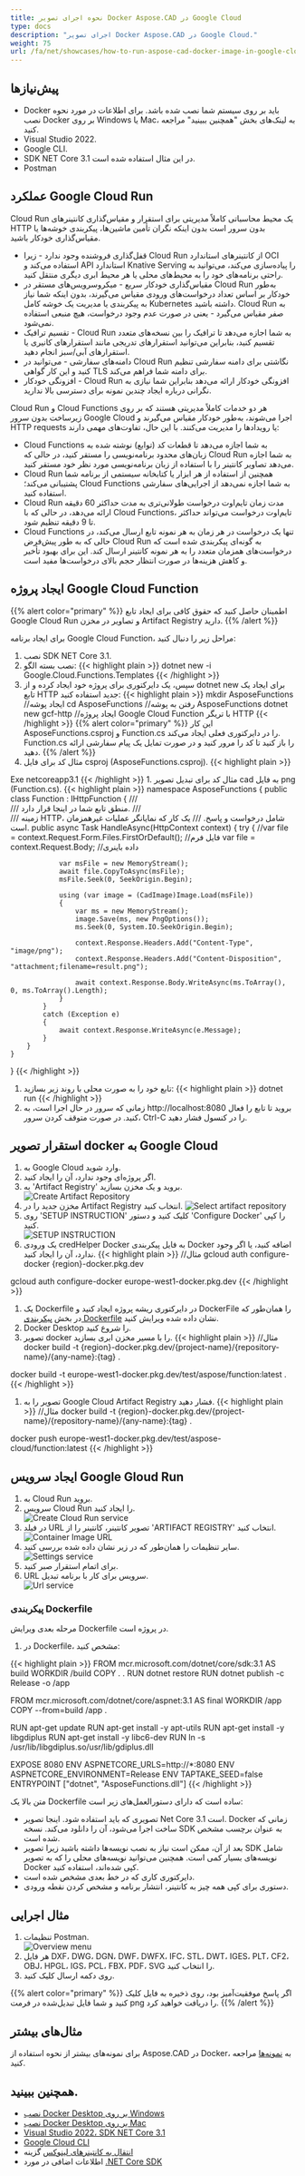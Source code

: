```yaml
---
title: نحوه اجرای تصویر Docker Aspose.CAD در Google Cloud
type: docs
description: "اجرای تصویر Docker Aspose.CAD در Google Cloud."
weight: 75
url: /fa/net/showcases/how-to-run-aspose-cad-docker-image-in-google-cloud
---
```


## پیش‌نیازها

- Docker باید بر روی سیستم شما نصب شده باشد. برای اطلاعات در مورد نحوه نصب Docker بر روی Windows یا Mac، به لینک‌های بخش "همچنین ببینید" مراجعه کنید.
- Visual Studio 2022.
- Google CLI.
- SDK NET Core 3.1 در این مثال استفاده شده است.
- Postman

## عملکرد Google Cloud Run

Cloud Run یک محیط محاسباتی کاملاً مدیریتی برای استقرار و مقیاس‌گذاری کانتینرهای HTTP بدون سرور است بدون اینکه نگران تأمین ماشین‌ها، پیکربندی خوشه‌ها یا مقیاس‌گذاری خودکار باشید.

- قفل‌گذاری فروشنده وجود ندارد - زیرا Cloud Run از کانتینرهای استاندارد OCI استفاده می‌کند و API استاندارد Knative Serving را پیاده‌سازی می‌کند، می‌توانید به راحتی برنامه‌های خود را به محیط‌های محلی یا هر محیط ابری دیگری منتقل کنید.
- مقیاس‌گذاری خودکار سریع - میکروسرویس‌های مستقر در Cloud Run به‌طور خودکار بر اساس تعداد درخواست‌های ورودی مقیاس می‌گیرند، بدون اینکه شما نیاز به پیکربندی یا مدیریت یک خوشه کامل Kubernetes داشته باشید. Cloud Run به صفر مقیاس می‌گیرد - یعنی در صورت عدم وجود درخواست، هیچ منبعی استفاده نمی‌شود.
- تقسیم ترافیک - Cloud Run به شما اجازه می‌دهد تا ترافیک را بین نسخه‌های متعدد تقسیم کنید، بنابراین می‌توانید استقرارهای تدریجی مانند استقرارهای کانیری یا استقرارهای آبی/سبز انجام دهید.
- دامنه‌های سفارشی - می‌توانید در Cloud Run نگاشتی برای دامنه سفارشی تنظیم کنید و این کار گواهی TLS برای دامنه شما فراهم می‌کند.
- افزونگی خودکار - Cloud Run افزونگی خودکار ارائه می‌دهد بنابراین شما نیازی به نگرانی درباره ایجاد چندین نمونه برای دسترسی بالا ندارید.

Cloud Run و Cloud Functions هر دو خدمات کاملاً مدیریتی هستند که بر روی زیرساخت بدون سرور Google Cloud اجرا می‌شوند، به‌طور خودکار مقیاس می‌گیرند و HTTP requests یا رویدادها را مدیریت می‌کنند. با این حال، تفاوت‌های مهمی دارند:

- Cloud Functions به شما اجازه می‌دهد تا قطعات کد (توابع) نوشته شده به زبان‌های محدود برنامه‌نویسی را مستقر کنید، در حالی که Cloud Run به شما اجازه می‌دهد تصاویر کانتینر را با استفاده از زبان برنامه‌نویسی مورد نظر خود مستقر کنید.
- Cloud Run همچنین از استفاده از هر ابزار یا کتابخانه سیستمی از برنامه شما پشتیبانی می‌کند؛ Cloud Functions به شما اجازه نمی‌دهد از اجرایی‌های سفارشی استفاده کنید.
- Cloud Run مدت زمان تایم‌اوت درخواست طولانی‌تری به مدت حداکثر 60 دقیقه ارائه می‌دهد، در حالی که با Cloud Functions، تایم‌اوت درخواست می‌تواند حداکثر تا 9 دقیقه تنظیم شود.
- Cloud Functions تنها یک درخواست در هر زمان به هر نمونه تابع ارسال می‌کند، در حالی که به طور پیش‌فرض Cloud Run به گونه‌ای پیکربندی شده است که درخواست‌های همزمان متعدد را به هر نمونه کانتینر ارسال کند. این برای بهبود تأخیر و کاهش هزینه‌ها در صورت انتظار حجم بالای درخواست‌ها مفید است.

## ایجاد پروژه Google Cloud Function

{{% alert color="primary" %}} 
اطمینان حاصل کنید که حقوق کافی برای ایجاد تابع Google Cloud Run و تصاویر در مخزن Artifact Registry دارید.
{{% /alert %}}

برای ایجاد برنامه Google Cloud Function، مراحل زیر را دنبال کنید:

1. نصب SDK NET Core 3.1.
1. نصب بسته الگو:
{{< highlight plain >}}
dotnet new -i Google.Cloud.Functions.Templates
{{< /highlight >}}
1. سپس، یک دایرکتوری برای پروژه خود ایجاد کرده و از dotnet new برای ایجاد یک تابع HTTP جدید استفاده کنید:
{{< highlight plain >}}
mkdir AsposeFunctions //ایجاد پوشه
cd AsposeFunctions //رفتن به پوشه AsposeFunctions
dotnet new gcf-http //ایجاد پروژه Google Cloud Function با تریگر HTTP
{{< /highlight >}}
{{% alert color="primary" %}} 
این کار AsposeFunctions.csproj و Function.cs را در دایرکتوری فعلی ایجاد می‌کند. Function.cs را باز کنید تا کد را مرور کنید و در صورت تمایل یک پیام سفارشی ارائه دهید.
{{% /alert %}}
1. مثال کد برای فایل csproj (AsposeFunctions.csproj).
{{< highlight plain >}}
<Project Sdk="Microsoft.NET.Sdk">
  <PropertyGroup>
    <OutputType>Exe</OutputType>
    <TargetFramework>netcoreapp3.1</TargetFramework>
  </PropertyGroup>

  <ItemGroup>
    <PackageReference Include="Aspose.CAD" Version="22.7.0" />
    <PackageReference Include="Google.Cloud.Functions.Hosting" Version="1.0.0" />
  </ItemGroup>
</Project>
{{< /highlight >}}
1. مثال کد برای تبدیل تصویر cad به فایل png (Function.cs).
{{< highlight plain >}}
namespace AsposeFunctions
{
    public class Function : IHttpFunction
    {
        /// <summary>
        /// منطق تابع شما در اینجا قرار دارد.
        /// </summary>
        /// <param name="context">زمینه HTTP، شامل درخواست و پاسخ.</param>
        /// <returns>یک کار که نمایانگر عملیات غیرهمزمان است.</returns>
        public async Task HandleAsync(HttpContext context)
        {
            try
            {
                //var file = context.Request.Form.Files.FirstOrDefault(); //فایل فرم
                var file = context.Request.Body; //داده باینری
                
                var msFile = new MemoryStream();
                await file.CopyToAsync(msFile);
                msFile.Seek(0, SeekOrigin.Begin);
                
                using (var image = (CadImage)Image.Load(msFile))
                {
                    var ms = new MemoryStream();
                    image.Save(ms, new PngOptions());
                    ms.Seek(0, System.IO.SeekOrigin.Begin);

                    context.Response.Headers.Add("Content-Type", "image/png");
                    context.Response.Headers.Add("Content-Disposition", "attachment;filename=result.png");

                    await context.Response.Body.WriteAsync(ms.ToArray(), 0, ms.ToArray().Length);
                }
            }
            catch (Exception e)
            {
                await context.Response.WriteAsync(e.Message);
            }
        }
    }
}
{{< /highlight >}}
1. تابع خود را به صورت محلی با روند زیر بسازید:
{{< highlight plain >}}
dotnet run
{{< /highlight >}}
1. زمانی که سرور در حال اجرا است، به http://localhost:8080 بروید تا تابع را فعال کنید. در صورت متوقف کردن سرور، Ctrl-C را در کنسول فشار دهید.

## استقرار تصویر docker به Google Cloud

1. به Google Cloud وارد شوید.
1. اگر پروژه‌ای وجود ندارد، آن را ایجاد کنید.
1. به 'Artifact Registry' بروید و یک مخزن بسازید.<br>
![Create Artifact Repository](/fa/_assets/create-artifact-repository.png)<br>
1. مخزن جدید را در Artifact Registry انتخاب کنید.
![Select artifact repository](/fa/_assets/select-artifact.png)<br>
1. روی 'SETUP INSTRUCTION' کلیک کنید و دستور 'Configure Docker' را کپی کنید.<br>
![SETUP INSTRUCTION](/fa/_assets/setup-instruction.png)<br>
1. یک ورودی credHelper Docker به فایل پیکربندی Docker اضافه کنید، یا اگر وجود ندارد، آن را ایجاد کنید.
{{< highlight plain >}}
//مثال
gcloud auth configure-docker {region}-docker.pkg.dev

gcloud auth configure-docker europe-west1-docker.pkg.dev
{{< /highlight >}}
1. یک Dockerfile در دایرکتوری ریشه پروژه ایجاد کنید و DockerFile را همان‌طور که در بخش <a href="#configuring-a-dockerfile">پیکربندی Dockerfile</a> نشان داده شده ویرایش کنید.
1. Docker Desktop را شروع کنید.
1. تصویر docker را با مسیر مخزن ابری بسازید.
{{< highlight plain >}}
//مثال
docker build -t {region}-docker.pkg.dev/{project-name}/{repository-name}/{any-name}:{tag} .

docker build -t europe-west1-docker.pkg.dev/test/aspose/function:latest .
{{< /highlight >}}
1. تصویر را به Google Cloud Artifact Registry فشار دهید.
{{< highlight plain >}}
//مثال
docker build -t {region}-docker.pkg.dev/{project-name}/{repository-name}/{any-name}:{tag} .

docker push europe-west1-docker.pkg.dev/test/aspose-cloud/function:latest
{{< /highlight >}}

## ایجاد سرویس Google Gloud Run 

1. به Cloud Run بروید.
1. سرویس Cloud Run را ایجاد کنید.<br>
![Create Cloud Run service](/fa/_assets/create-cloud-run-service.png)<br>
1. در فیلد URL تصویر کانتینر، کانتینر را از 'ARTIFACT REGISTRY' انتخاب کنید.<br>
![Container Image URL](/fa/_assets/container-url.png)<br>
1. سایر تنظیمات را همان‌طور که در زیر نشان داده شده بررسی کنید.<br>
![Settings service](/fa/_assets/cloud-run-service-settings.png)<br>
1. برای اتمام استقرار صبر کنید.
1. URL سرویس برای کار با برنامه تبدیل.<br>
![Url service](/fa/_assets/url-service.png)<br>

### پیکربندی Dockerfile

 مرحله بعدی ویرایش Dockerfile در پروژه است.

1. در Dockerfile، مشخص کنید:

{{< highlight plain >}}
FROM mcr.microsoft.com/dotnet/core/sdk:3.1 AS build
WORKDIR /build
COPY . .
RUN dotnet restore
RUN dotnet publish -c Release -o /app

FROM mcr.microsoft.com/dotnet/core/aspnet:3.1 AS final
WORKDIR /app
COPY --from=build /app .

RUN apt-get update
RUN apt-get install -y apt-utils
RUN apt-get install -y libgdiplus
RUN apt-get install -y libc6-dev 
RUN ln -s /usr/lib/libgdiplus.so/usr/lib/gdiplus.dll

EXPOSE 8080
ENV ASPNETCORE_URLS=http://*:8080
ENV ASPNETCORE_ENVIRONMENT=Release
ENV TAPTAKE_SEED=false
ENTRYPOINT ["dotnet", "AsposeFunctions.dll"]
{{< /highlight >}}

 متن بالا یک Dockerfile ساده است که دارای دستورالعمل‌های زیر است:

- تصویری که باید استفاده شود. اینجا تصویر Net Core 3.1 است. Docker زمانی که ساخت اجرا می‌شود، آن را دانلود می‌کند. نسخه SDK به عنوان برچسب مشخص شده است.
- بعد از آن، ممکن است نیاز به نصب نویسه‌ها داشته باشید زیرا تصویر SDK شامل نویسه‌های بسیار کمی است. همچنین می‌توانید نویسه‌های محلی را که به تصویر Docker کپی شده‌اند، استفاده کنید.
- دایرکتوری کاری که در خط بعدی مشخص شده است.
- دستوری برای کپی همه چیز به کانتینر، انتشار برنامه و مشخص کردن نقطه ورودی.

## مثال اجرایی

1. تنظیمات Postman.<br>
![Overview menu](/fa/_assets/postman-settings.png)<br>
1. هر فایل DXF، DWG، DGN، DWF، DWFX، IFC، STL، DWT، IGES، PLT، CF2، OBJ، HPGL، IGS، PCL، FBX، PDF، SVG را انتخاب کنید.
1. روی دکمه ارسال کلیک کنید.

{{% alert color="primary" %}} 
اگر پاسخ موفقیت‌آمیز بود، روی ذخیره به فایل کلیک کنید و شما فایل تبدیل‌شده در فرمت png را دریافت خواهید کرد.
{{% /alert %}}

## مثال‌های بیشتر

برای نمونه‌های بیشتر از نحوه استفاده از Aspose.CAD در Docker، به [نمونه‌ها](https://github.com/aspose-cad/Aspose.CAD-Documentation) مراجعه کنید.

## همچنین ببینید.

- [نصب Docker Desktop بر روی Windows](https://docs.docker.com/docker-for-windows/install/)
- [نصب Docker Desktop بر روی Mac](https://docs.docker.com/docker-for-mac/install/)
- [Visual Studio 2022، SDK NET Core 3.1](https://docs.microsoft.com/en-us/dotnet/core/install/windows?tabs=netcore31#dependencies)
- [Google Cloud CLI](https://cloud.google.com/sdk/docs/install)
- [انتقال به کانتینرهای لینوکس](https://docs.docker.com/docker-for-windows/#switch-between-windows-and-linux-containers) گزینه
- اطلاعات اضافی در مورد [.NET Core SDK](https://hub.docker.com/_/microsoft-dotnet-sdk)
